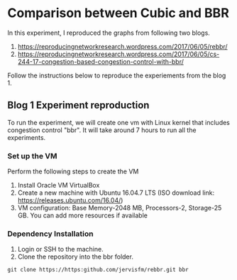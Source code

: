 # Comparison between Cubic and BBR

In this experiment, I reproduced the graphs from following two blogs.

1. https://reproducingnetworkresearch.wordpress.com/2017/06/05/rebbr/
2. https://reproducingnetworkresearch.wordpress.com/2017/06/05/cs-244-17-congestion-based-congestion-control-with-bbr/

Follow the instructions below to reproduce the experiements from the blog 1.

## Blog 1 Experiment reproduction

To run the experiment, we will create one vm with Linux kernel that includes congestion control "bbr". It will take around 7 hours to run all the experiments.

### Set up the VM

Perform the following steps to create the VM

 1. Install Oracle VM VirtualBox
 2. Create a new machine with Ubuntu 16.04.7 LTS (ISO download link: https://releases.ubuntu.com/16.04/)
 3. VM configuration: Base Memory-2048 MB, Processors-2, Storage-25 GB. You can add more resources if available



### Dependency Installation

 1. Login or SSH to the machine.
 2. Clone the repository into the bbr folder.
 ```
 git clone https://https:github.com/jervisfm/rebbr.git bbr
 
 ```


